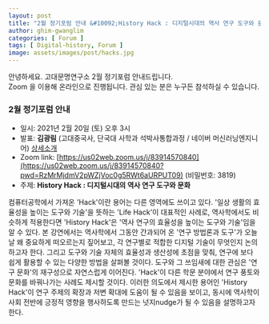 ```yaml
---
layout: post
title: "2월 정기포럼 안내 &#10092;History Hack : 디지털시대의 역사 연구 도구와 문화&#10093;"
author: ghim-gwanglim
categories: [ Forum ]
tags: [ Digital-history, Forum ]
image: assets/images/post/hacks.jpg
---
```


안녕하세요. 고대문명연구소 2월 정기포럼 안내드립니다.<br> 
Zoom 을 이용해 온라인으로 진행됩니다. 관심 있는 분은 누구든 참석하실 수 있습니다. 

### 2월 정기포럼 안내
- 일시: 2021년 2월 20일 (토) 오후 3시
- 발표: __김광림__ (고대중국사, 단국대 사학과 석박사통합과정 / 네이버 머신러닝엔지니어) [상세소개](/author-ghim)
- Zoom link: [https://us02web.zoom.us/j/83914570840](https://us02web.zoom.us/j/83914570840?pwd=RzMrMjdmV2pWZjVoc0g5RWt6aURPUT09) (비밀번호: 3819)
- 주제: __History Hack : 디지털시대의 역사 연구 도구와 문화__

컴퓨터공학에서 가져온 'Hack'이란 용어는 다른 영역에도 쓰이고 있다. '일상 생활의 효율성을 높이는 도구와 기술'을 뜻하는 'Life Hack'이 대표적인 사례로, 역사학에서도 비슷하게 적용한다면 'History Hack'은 '역사 연구의 효율성을 높이는 도구와 기술'임을 알 수 있다. 본 강연에서는 역사학에서 그동안 간과되어 온 '연구 방법론과 도구'가 오늘날 왜 중요하게 떠오르는지 짚어보고, 각 연구별로 적합한 디지털 기술이 무엇인지 논의하고자 한다. 그리고 도구와 기술 자체의 효율성과 생산성에 초점을 맞춰, 연구에 보다 쉽게 활용할 수 있는 다양한 방법을 살펴볼 것이다. 도구와 그 쓰임새에 대한 관심은 '연구 문화'의 재구성으로 자연스럽게 이어진다. 'Hack'이 다른 학문 분야에서 연구 풍토와 문화를 바꿔나가는 사례도 제시할 것이다. 이러한 의도에서 제시한 용어인 'History Hack'이 연구 주제의 확장과 저변 확대에 도움이 될 수 있음을 보이고, 동시에 역사학이 사회 전반에 긍정적 영향을 행사하도록 만드는 넛지nudge가 될 수 있음을 설명하고자 한다. 
